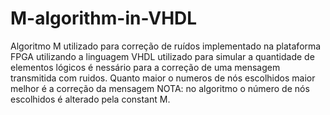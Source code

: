 # M-algorithm-in-VHDL
Algoritmo M utilizado para correção de ruídos implementado na plataforma FPGA utilizando a linguagem VHDL utilizado para simular a quantidade de elementos lógicos é nessário para a correção de uma mensagem transmitida com ruidos. Quanto maior o numeros de nós escolhidos maior melhor é a correção da mensagem
NOTA: no algoritmo o número de nós escolhidos é alterado pela constant M.  
